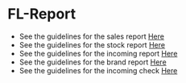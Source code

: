 # FL-Report
- See the guidelines for the sales report [Here](https://github.com/ikhsananandamap/FL-Report/blob/main/sales/Sales%20Guideline.md)
- See the guidelines for the stock report [Here](https://github.com/ikhsananandamap/FL-Report/blob/main/stock/Stock%20Guideline.md)
- See the guidelines for the incoming report [Here](https://github.com/ikhsananandamap/FL-Report/blob/main/incoming/Incoming%20Guideline.md)
- See the guidelines for the brand report [Here](https://github.com/ikhsananandamap/FL-Report/blob/main/brand/Brand%20Guidelines.md)
- See the guidelines for the incoming check [Here](https://github.com/ikhsananandamap/FL-Report/blob/main/incoming_check/Incoming%20Check%20Guidelines.md)
